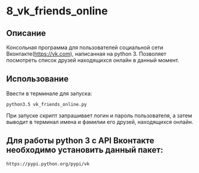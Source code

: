 # 8_vk_friends_online

## Описание
Консольная программа для пользователей социальной сети Вконтакте(https://vk.com), написанная на python 3.
Позволяет посмотреть список друзей находящихся онлайн в данный момент.

## Использование
Ввести в терминале для запуска:

	python3.5 vk_friends_online.py

При запуске скрипт запрашивает логин и пароль пользователя, а затем выводит в терминал имена и фамилии его друзей, находящихся онлайн.

## Для работы python 3 с API Вконтакте необходимо установить данный пакет:

	https://pypi.python.org/pypi/vk
